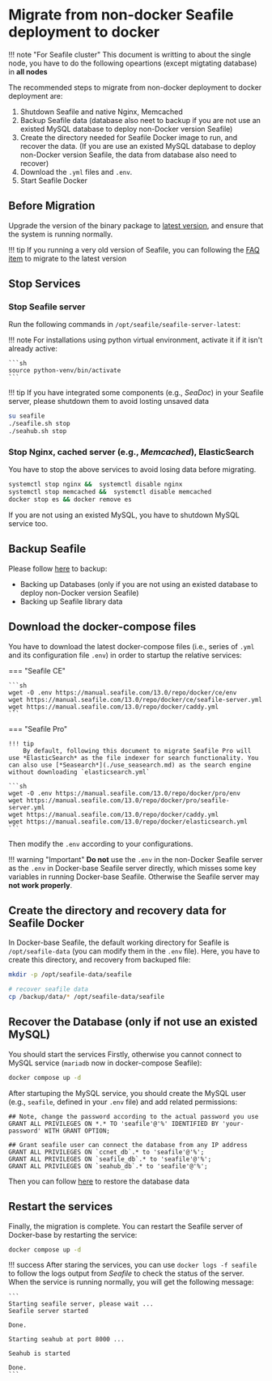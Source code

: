 # Migrate from non-docker Seafile deployment to docker

!!! note "For Seafile cluster"
    This document is writting to about the single node, you have to do the following opeartions (except migtating database) in **all nodes**

The recommended steps to migrate from non-docker deployment to docker deployment are:

1. Shutdown Seafile and native Nginx, Memcached
2. Backup Seafile data (database also neet to backup if you are not use an existed MySQL database to deploy non-Docker version Seafile)
3. Create the directory needed for Seafile Docker image to run, and recover the data. (If you are use an existed MySQL database to deploy non-Docker version Seafile, the data from database also need to recover)
4. Download the `.yml` files and `.env`. 
5. Start Seafile Docker

## Before Migration

Upgrade the version of the binary package to [latest version](../upgrade/upgrade_notes_for_12.0.x.md), and ensure that the system is running normally. 

!!! tip
    If you running a very old version of Seafile, you can following the [FAQ item](https://cloud.seatable.io/dtable/external-links/7b976c85f504491cbe8e/?tid=0000&vid=0000&row-id=VYQI9DJfRmCv5NggcX4f0Q) to migrate to the latest version

## Stop Services

### Stop Seafile server
Run the following commands in `/opt/seafile/seafile-server-latest`:

!!! note
    For installations using python virtual environment, activate it if it isn't already active:

    ```sh
    source python-venv/bin/activate
    ```

!!! tip
    If you have integrated some components (e.g., *SeaDoc*) in your Seafile server, please shutdown them to avoid losting unsaved data

```sh
su seafile
./seafile.sh stop
./seahub.sh stop
```

### Stop Nginx, cached server (e.g., *Memcached*), ElasticSearch

You have to stop the above services to avoid losing data before migrating.

```sh
systemctl stop nginx &&  systemctl disable nginx
systemctl stop memcached &&  systemctl disable memcached
docker stop es && docker remove es
```

If you are not using an existed MySQL, you have to shutdown MySQL service too. 

## Backup Seafile

Please follow [here](../administration/backup_recovery.md#backup-and-restore-for-binary-package-based-deployment) to backup:

- Backing up Databases (only if you are not using an existed database to deploy non-Docker version Seafile)
- Backing up Seafile library data

## Download the docker-compose files

You have to download the latest docker-compose files (i.e., series of `.yml` and its configuration file `.env`) in order to startup the relative services:

=== "Seafile CE"

    ```sh
    wget -O .env https://manual.seafile.com/13.0/repo/docker/ce/env
    wget https://manual.seafile.com/13.0/repo/docker/ce/seafile-server.yml
    wget https://manual.seafile.com/13.0/repo/docker/caddy.yml
    ```

=== "Seafile Pro"

    !!! tip
        By default, following this document to migrate Seafile Pro will use *ElasticSearch* as the file indexer for search functionality. You can also use [*Seasearch*](./use_seasearch.md) as the search engine without downloading `elasticsearch.yml`

    ```sh
    wget -O .env https://manual.seafile.com/13.0/repo/docker/pro/env
    wget https://manual.seafile.com/13.0/repo/docker/pro/seafile-server.yml
    wget https://manual.seafile.com/13.0/repo/docker/caddy.yml
    wget https://manual.seafile.com/13.0/repo/docker/elasticsearch.yml
    ```

Then modify the `.env` according to your configurations.

!!! warning "Important"
    **Do not** use the `.env` in the non-Docker Seafile server as the `.env` in Docker-base Seafile server directly, which misses some key variables in running Docker-base Seafile. Otherwise the Seafile server may **not work properly**.


## Create the directory and recovery data for Seafile Docker

In Docker-base Seafile, the default working directory for Seafile is `/opt/seafile-data` (you can modify them in the `.env` file). Here, you have to create this directory, and recovery from backuped file:

```sh
mkdir -p /opt/seafile-data/seafile

# recover seafile data
cp /backup/data/* /opt/seafile-data/seafile
```

## Recover the Database (only if not use an existed MySQL)

You should start the services Firstly, otherwise you cannot connect to MySQL service (`mariadb` now in docker-compose Seafile):

```sh
docker compose up -d
```

After startuping the MySQL service, you should create the MySQL user (e.g., `seafile`, defined in your `.env` file) and add related permissions:

```
## Note, change the password according to the actual password you use
GRANT ALL PRIVILEGES ON *.* TO 'seafile'@'%' IDENTIFIED BY 'your-password' WITH GRANT OPTION;

## Grant seafile user can connect the database from any IP address
GRANT ALL PRIVILEGES ON `ccnet_db`.* to 'seafile'@'%';
GRANT ALL PRIVILEGES ON `seafile_db`.* to 'seafile'@'%';
GRANT ALL PRIVILEGES ON `seahub_db`.* to 'seafile'@'%';
```

Then you can follow [here](../administration/backup_recovery.md#restore-the-databases-1) to restore the database data

## Restart the services

Finally, the migration is complete. You can restart the Seafile server of Docker-base by restarting the service:

```sh
docker compose up -d
```

!!! success
    After staring the services, you can use `docker logs -f seafile` to follow the logs output from *Seafile* to check the status of the server. When the service is running normally, you will get the following message:

    ```
    Starting seafile server, please wait ...
    Seafile server started

    Done.

    Starting seahub at port 8000 ...

    Seahub is started

    Done.
    ```
